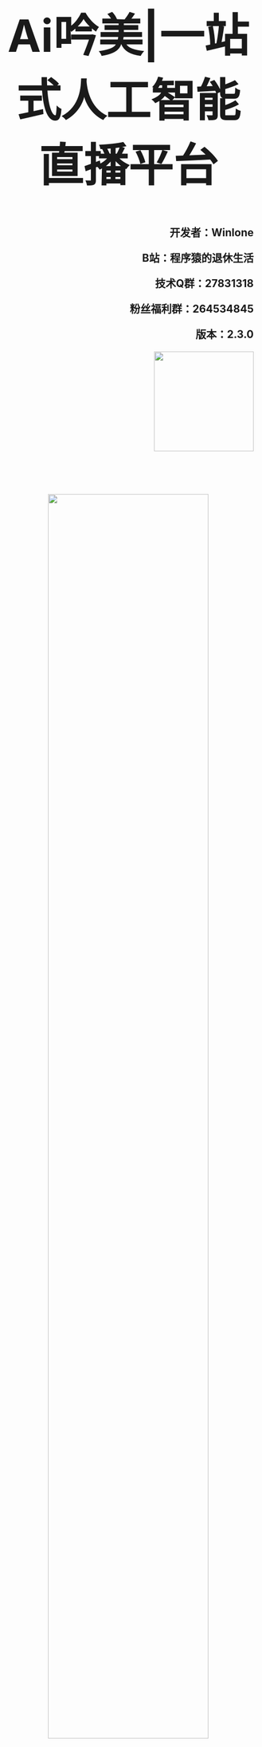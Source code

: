 <h1 align="center" style="font-weight: bold; font-size: 90px;">Ai吟美|一站式人工智能直播平台</h1>

<p align="right" style="font-weight: bold; font-size: 1.5em">开发者：Winlone</p>
<p align="right" style="font-weight: bold; font-size: 1.5em">B站：程序猿的退休生活</p>
<p align="right" style="font-weight: bold; font-size: 1.5em">技术Q群：27831318</p>
<p align="right" style="font-weight: bold; font-size: 1.5em">粉丝福利群：264534845</p>
<p align="right" style="font-weight: bold; font-size: 1.5em">版本：2.3.0</p>
<p align="right" style="font-weight: bold; font-size: 1.5em"><img src="https://www.yinmei.vip/images/logo.png" width="200px"/></p>
<br/><br/><br/>
<p align="center"><img src="https://www.yinmei.vip/images/%E7%9B%B4%E6%92%AD%E9%97%B4%E5%B0%81%E9%9D%A2.png" width="80%"/></p>

## 官网
https://www.yinmei.vip/  

## 项目声明
**开源版本：1.8.1**   
说明：这个版本是在github开源，但是她没有后台管理界面  
**完整版：2.3.0**  
说明：这个版本有完整后台管理界面，意图分析+情感分析+语音声纹识别+扩散思维+积分系统+用户系统等多种功能，可以在官网获取网盘下载链接，完整版不开源  

## 项目下载
**吟美整合包下载地址：**  
百度网盘群：请在“百度网盘->消息” 添加群号   
百度网盘群号1：930109408（满）  
百度网盘群号2：939447713（满）   
百度网盘群号3：945900295   
百度网盘群号4：969208563  
**夸克：**   
夸克群1：1231405830   
夸克群2：428937868   
**功能整合包下载(6个)：**  
下载路径：人工智能 -> yinmei-all  
桌宠2.0 yinmei-desktop-plus、TTS语音合成GPT-SoVITS-1.0版本和2.0版本、鉴黄public-NSFW-y-distinguish、绘画stable-diffusion-webui、Live2D皮肤  
**吟美核心【版本迭代】：**  
下载路径：人工智能 -> 吟美核心  
吟美开发文档：人工智能 -> 吟美开发文档  

## 快速配置
> 配置好以下两个配置，就可以马上进行聊天了

1、[配置聊天](https://www.yinmei.vip/#/yinmei-core?id=_2、通用ai聊天)  
2、[配置语音](https://www.yinmei.vip/#/yinmei-core?id=二、语音合成)  
3、[进行对话](https://www.yinmei.vip/#/yinmei-core?id=_23-聊天对话)  

## 功能概览
- **长期记忆：** 吟美核心、yinmei-analysis
- **短期记忆：** 吟美核心、mongodb
- **意图分析：** 吟美核心、yinmei-analysis
- **积分：** 吟美核心、mongodb
- **扩散思维：** 吟美核心、yinmei-analysis、neo4j
- **聊天：** 吟美核心、选择：阿里百炼  智谱清言  腾讯混元  百度云服务  DeepSeek  OneApi  Xinference Fastgpt
- **知识库：** 吟美核心、fastgpt【可外挂，不走fastgpt的语言模型】、Xinference、m3e
- **语音：** 吟美核心、GPT-SoVITS1.zip、GPT-SoVITS-v2.zip
- **唱歌：** 吟美核心、yinmei-music.zip、NeteaseCloudMusicApi.zip
- **绘画：** 吟美核心、stable-diffusion-webui.zip、public-NSFW-y-distinguish.zip【可选】
- **搜图：** 吟美核心、public-NSFW-y-distinguish.zip【可选】
- **搜索：** 吟美核心、vpn【可选】
- **皮肤：** 吟美核心、吟美桌宠【可选】、vtube studio【可选】
- **跳舞：** 吟美核心、OBS、本地视频
- **表情：** 吟美核心、吟美桌宠【可选】、vtube studio【可选】
- **弹幕：** 吟美核心、B站、qq机器人：napcat
- **自动化抽奖：**吟美核心、mongodb
- **MCP+自定义代码：**吟美核心、mongodb

## 指令说明
**1. 基础指令：**  
1.1 加入"\" 例如 "\我在直播间聊天"，这样ai不会对用户内容进行回复

**2. 唱歌功能：**  
2.1 输入“唱歌+歌曲名称”，吟美会根据你输入的歌曲名称进行学习唱歌。当然，你可以输入类似“吟美给我推荐一首最好听的动漫歌曲”这些开放性的话题，让吟美给你智能选择歌曲进行演唱。
2.2 切歌请输入“切歌”指令，会跳过当前歌曲，直接唱下一首歌曲
2.3 输入“停止学歌”，吟美会终止当前学歌进程，进入下一首歌曲学习

**3. 绘画功能：**  
3.1 输入“画画+图画标题”，吟美会根据你输入的绘画提示词进行实时绘画。
3.2 当然，你可以输入类似“吟美给我画一幅最丑的小龟蛋”这些开放性的话题，让吟美给你智能输出绘画提示词进行画画。

**4. 跳舞功能：**  
4.1 输入“视频+舞蹈名称”，舞蹈如下：
书记舞、科目三、女团舞、社会摇
呱呱舞、马保国、二次元、涩涩
蔡徐坤、江南 style、Chipi、吟美
直接输入“视频”两个字是随机跳舞
4.2 停止跳舞请输入“停止视频”

**5. 表情功能：**  
输入“表情+名称”, “表情+随机” 是随机表情，表情自己猜，例如，“哭、笑、吐舌头”之类

**6. 场景切换功能：**  
6.1 输入“切换+场景名称”： 粉色房间、神社、海岸花坊、花房、清晨房间
6.2 系统智能判定时间进行早晚场景切换

**7. 换装功能：**  
输入“换装+衣服名称”：便衣、爱的翅膀、青春猫娘、眼镜猫娘

**8. 搜图功能：**  
输入“搜图+关键字”

**9. 搜索资讯功能：**  
输入“搜索+关键字”

## 技术架构
![技术架构.png](https://github.com/user-attachments/assets/502e0295-b659-471c-a753-136b62a17f93)

## 快速启动
**下载包：**  
下载路径：在"吟美核心"文件夹  
应用包：AI-YinMei-v2.2.0.zip  
**启动方式：**
双击启动“start.bat"或者"yinmei-core-api.exe"  

![0.png](https://www.yinmei.vip/images/%E5%90%9F%E7%BE%8E%E6%A0%B8%E5%BF%83/0.png)

> 启动成功：管理后台地址

![00.png](https://www.yinmei.vip/images/%E5%90%9F%E7%BE%8E%E6%A0%B8%E5%BF%83/00.png)  
**访问地址：** http://127.0.0.1:9000  
